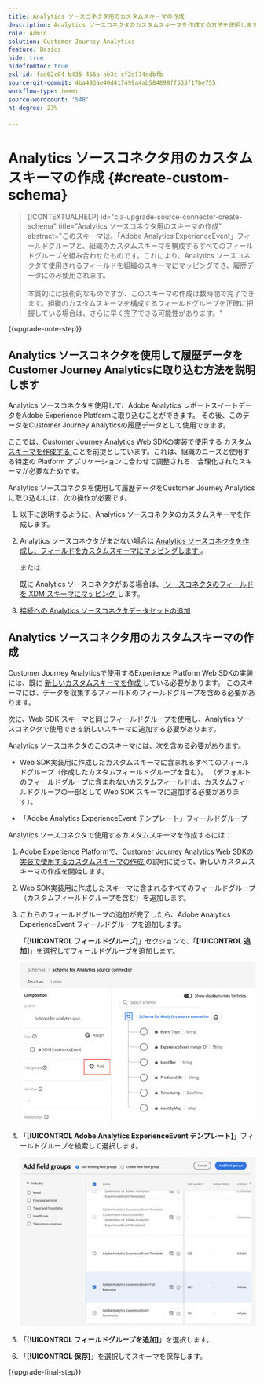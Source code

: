 ```yaml
---
title: Analytics ソースコネクタ用のカスタムスキーマの作成
description: Analytics ソースコネクタのカスタムスキーマを作成する方法を説明します
role: Admin
solution: Customer Journey Analytics
feature: Basics
hide: true
hidefromtoc: true
exl-id: fad62c04-b435-466a-ab3c-cf2d174ddbfb
source-git-commit: 4ba493ae40d417499a4ab584898ff533f17be755
workflow-type: tm+mt
source-wordcount: '548'
ht-degree: 23%

---
```


# Analytics ソースコネクタ用のカスタムスキーマの作成 {#create-custom-schema}

<!-- markdownlint-disable MD034 -->

>[!CONTEXTUALHELP]
>id="cja-upgrade-source-connector-create-schema"
>title="Analytics ソースコネクタ用のスキーマの作成"
>abstract="このスキーマは、「Adobe Analytics ExperienceEvent」フィールドグループと、組織のカスタムスキーマを構成するすべてのフィールドグループを組み合わせたものです。これにより、Analytics ソースコネクタで使用されるフィールドを組織のスキーマにマッピングでき、履歴データにのみ使用されます。<br><br>本質的には技術的なものですが、このスキーマの作成は数時間で完了できます。組織のカスタムスキーマを構成するフィールドグループを正確に把握している場合は、さらに早く完了できる可能性があります。"

<!-- markdownlint-enable MD034 -->

{{upgrade-note-step}}

## Analytics ソースコネクタを使用して履歴データをCustomer Journey Analyticsに取り込む方法を説明します

Analytics ソースコネクタを使用して、Adobe Analytics レポートスイートデータをAdobe Experience Platformに取り込むことができます。 その後、このデータをCustomer Journey Analyticsの履歴データとして使用できます。

ここでは、Customer Journey Analytics Web SDKの実装で使用する [ カスタムスキーマを作成する ](/help/getting-started/cja-upgrade/cja-upgrade-schema-create.md) ことを前提としています。これは、組織のニーズと使用する特定の Platform アプリケーションに合わせて調整される、合理化されたスキーマが必要なためです。

Analytics ソースコネクタを使用して履歴データをCustomer Journey Analyticsに取り込むには、次の操作が必要です。

1. 以下に説明するように、Analytics ソースコネクタのカスタムスキーマを作成します。

1. Analytics ソースコネクタがまだない場合は [Analytics ソースコネクタを作成し、フィールドをカスタムスキーマにマッピングします ](/help/getting-started/cja-upgrade/cja-upgrade-source-connector.md)。

   または

   既に Analytics ソースコネクタがある場合は、[ ソースコネクタのフィールドを XDM スキーマにマッピング ](/help/getting-started/cja-upgrade/cja-upgrade-from-source-connector.md) します。

1. [接続への Analytics ソースコネクタデータセットの追加](/help/getting-started/cja-upgrade/cja-upgrade-source-connector-dataset.md)

## Analytics ソースコネクタ用のカスタムスキーマの作成

Customer Journey Analyticsで使用するExperience Platform Web SDKの実装には、既に [ 新しいカスタムスキーマを作成 ](/help/getting-started/cja-upgrade/cja-upgrade-schema-create.md) している必要があります。 このスキーマには、データを収集するフィールドのフィールドグループを含める必要があります。

次に、Web SDK スキーマと同じフィールドグループを使用し、Analytics ソースコネクタで使用できる新しいスキーマに追加する必要があります。

Analytics ソースコネクタのこのスキーマには、次を含める必要があります。

* Web SDK実装用に作成したカスタムスキーマに含まれるすべてのフィールドグループ（作成したカスタムフィールドグループを含む）。 （デフォルトのフィールドグループに含まれないカスタムフィールドは、カスタムフィールドグループの一部として Web SDK スキーマに追加する必要があります）。

* 「Adobe Analytics ExperienceEvent テンプレート」フィールドグループ

Analytics ソースコネクタで使用するカスタムスキーマを作成するには：

1. Adobe Experience Platformで、[Customer Journey Analytics Web SDKの実装で使用するカスタムスキーマの作成 ](/help/getting-started/cja-upgrade/cja-upgrade-schema-create.md) の説明に従って、新しいカスタムスキーマの作成を開始します。

1. Web SDK実装用に作成したスキーマに含まれるすべてのフィールドグループ（カスタムフィールドグループを含む）を追加します。

1. これらのフィールドグループの追加が完了したら、Adobe Analytics ExperienceEvent フィールドグループを追加します。

   「**[!UICONTROL フィールドグループ]**」セクションで、「**[!UICONTROL 追加]**」を選択してフィールドグループを追加します。

   ![ スキーマにフィールドグループを追加 ](assets/schema-add-field-group.png)

1. 「**[!UICONTROL Adobe Analytics ExperienceEvent テンプレート]**」フィールドグループを検索して選択します。

   ![Adobe Analytics ExperienceEvent フィールドグループの追加 ](assets/schema-experienceevent.png)

1. 「**[!UICONTROL フィールドグループを追加]**」を選択します。

1. 「**[!UICONTROL 保存]**」を選択してスキーマを保存します。

{{upgrade-final-step}}
